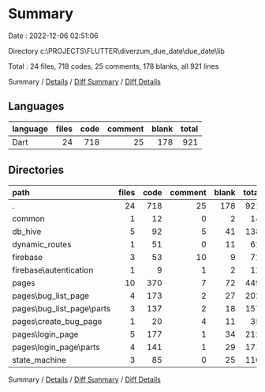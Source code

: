 # Summary

Date : 2022-12-06 02:51:06

Directory c:\\PROJECTS\\FLUTTER\\diverzum_due_date\\due_date\\lib

Total : 24 files,  718 codes, 25 comments, 178 blanks, all 921 lines

Summary / [Details](details.md) / [Diff Summary](diff.md) / [Diff Details](diff-details.md)

## Languages
| language | files | code | comment | blank | total |
| :--- | ---: | ---: | ---: | ---: | ---: |
| Dart | 24 | 718 | 25 | 178 | 921 |

## Directories
| path | files | code | comment | blank | total |
| :--- | ---: | ---: | ---: | ---: | ---: |
| . | 24 | 718 | 25 | 178 | 921 |
| common | 1 | 12 | 0 | 2 | 14 |
| db_hive | 5 | 92 | 5 | 41 | 138 |
| dynamic_routes | 1 | 51 | 0 | 11 | 62 |
| firebase | 3 | 53 | 10 | 9 | 72 |
| firebase\\autentication | 1 | 9 | 1 | 2 | 12 |
| pages | 10 | 370 | 7 | 72 | 449 |
| pages\\bug_list_page | 4 | 173 | 2 | 27 | 202 |
| pages\\bug_list_page\\parts | 3 | 137 | 2 | 18 | 157 |
| pages\\create_bug_page | 1 | 20 | 4 | 11 | 35 |
| pages\\login_page | 5 | 177 | 1 | 34 | 212 |
| pages\\login_page\\parts | 4 | 141 | 1 | 29 | 171 |
| state_machine | 3 | 85 | 0 | 25 | 110 |

Summary / [Details](details.md) / [Diff Summary](diff.md) / [Diff Details](diff-details.md)